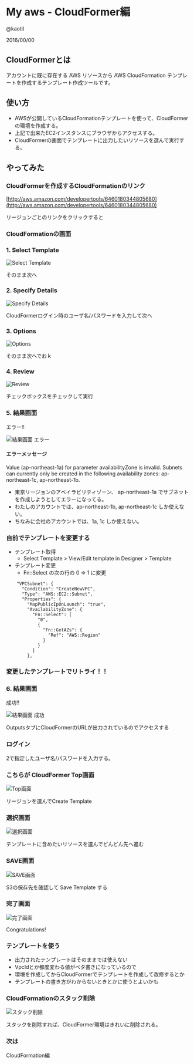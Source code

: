 # My aws - CloudFormer編

@kaotil

2016/00/00



## CloudFormerとは

アカウントに既に存在する AWS リソースから AWS CloudFormation テンプレートを作成するテンプレート作成ツールです。



## 使い方

- AWSが公開しているCloudFormationテンプレートを使って、CloudFormerの環境を作成する。
- 上記で出来たEC2インスタンスにブラウザからアクセスする。
- CloudFormerの画面でテンプレートに出力したいリソースを選んで実行する。



## やってみた



### CloudFormerを作成するCloudFormationのリンク

[http://aws.amazon.com/developertools/6460180344805680](http://aws.amazon.com/developertools/6460180344805680)

リージョンごとのリンクをクリックすると



### CloudFormationの画面

### 1. Select Template

![Select Template](/slides/img/0008/cloudformer_select_template.png)<!-- .element: class="img_80" -->

そのまま次へ



### 2. Specify Details

![Specify Details](/slides/img/0008/cloudformer_specify_details.png)<!-- .element: class="img_80" -->

CloudFormerログイン時のユーザ名/パスワードを入力して次へ



### 3. Options

![Options](/slides/img/0008/cloudformer_options.png)<!-- .element: class="img_80" -->

そのまま次へでおｋ



### 4. Review

![Review](/slides/img/0008/cloudformer_review.png)<!-- .element: class="img_50" -->

チェックボックスをチェックして実行



### 5. 結果画面

エラー!!

![結果画面 エラー](/slides/img/0008/cloudformer_create_stack_error.png)<!-- .element: class="img_80" -->



#### エラーメッセージ

Value (ap-northeast-1a) for parameter availabilityZone is invalid. Subnets can currently only be created in the following availability zones: ap-northeast-1c, ap-northeast-1b.

- 東京リージョンのアベイラビリティゾーン、 ap-northeast-1a でサブネットを作成しようとしてエラーになってる。
- わたしのアカウントでは、ap-northeast-1b, ap-northeast-1c しか使えない。
- ちなみに会社のアカウントでは、1a, 1c しか使えない。



### 自前でテンプレートを変更する

- テンプレート取得
  - Select Template > View/Edit template in Designer > Template
- テンプレート変更
  - Fn::Select の次の行の 0 => 1 に変更
```
    "VPCSubnet": {
      "Condition": "CreateNewVPC",
      "Type": "AWS::EC2::Subnet",
      "Properties": {
        "MapPublicIpOnLaunch": "true",
        "AvailabilityZone": {
          "Fn::Select": [
            "0",
            {
              "Fn::GetAZs": {
                "Ref": "AWS::Region"
              }
            }
          ]
        },
```



### 変更したテンプレートでリトライ！！



### 6. 結果画面

成功!!

![結果画面 成功](/slides/img/0008/cloudformer_create_stack_complete.png)<!-- .element: class="img_80" -->

OutputsタブにCloudFormerのURLが出力されているのでアクセスする



### ログイン

2で指定したユーザ名/パスワードを入力する。



### こちらが CloudFormer Top画面

![Top画面](/slides/img/0008/cloudformer_top.png)<!-- .element: class="img_80" -->

リージョンを選んでCreate Template



### 選択画面

![選択画面](/slides/img/0008/cloudformer_choise.png)<!-- .element: class="img_60" -->

テンプレートに含めたいリソースを選んでどんどん先へ進む



### SAVE画面

![SAVE画面](/slides/img/0008/cloudformer_save.png)<!-- .element: class="img_80" -->

S3の保存先を確認して Save Template する



### 完了画面

![完了画面](/slides/img/0008/cloudformer_congratulations.png)<!-- .element: class="img_80" -->

Congratulations!



### テンプレートを使う

- 出力されたテンプレートはそのままでは使えない
- VpcIdとか都度変わる値がベタ書きになっているので
- 環境を作成してからCloudFormerでテンプレートを作成して改修するとか
- テンプレートの書き方がわからないときとかに使うとよいかも



### CloudFormationのスタック削除

![スタック削除](/slides/img/0008/cloudformer_delete_stack.png)<!-- .element: class="img_80" -->

スタックを削除すれば、CloudFormer環境はきれいに削除される。



### 次は

CloudFormation編
